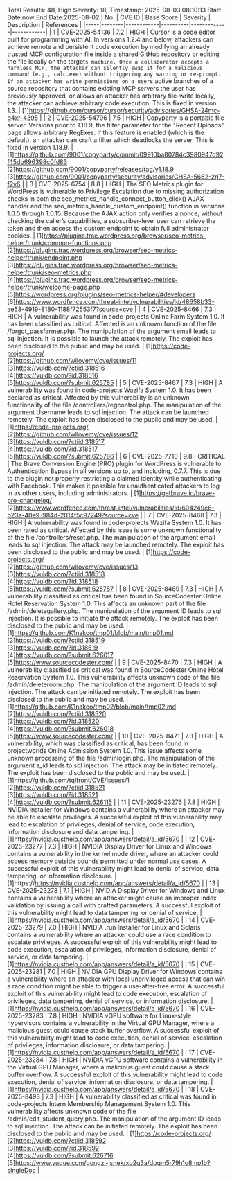 Total Results: 48, High Severity: 18, Timestamp: 2025-08-03 08:10:13
Start Date:now;End Date:2025-08-02
| No. | CVE ID | Base Score | Severity | Description | References |
|-----|--------|------------|----------|-------------|------------|
| 1 | CVE-2025-54136 | 7.2  | HIGH | Cursor is a code editor built for programming with AI. In versions 1.2.4 and below, attackers can achieve remote and persistent code execution by modifying an already trusted MCP configuration file inside a shared GitHub repository or editing the file locally on the target`s machine. Once a collaborator accepts a harmless MCP, the attacker can silently swap it for a malicious command (e.g., calc.exe) without triggering any warning or re-prompt. If an attacker has write permissions on a user`s active branches of a source repository that contains existing MCP servers the user has previously approved, or allows an attacker has arbitrary file-write locally, the attacker can achieve arbitrary code execution. This is fixed in version 1.3. | [1]https://github.com/cursor/cursor/security/advisories/GHSA-24mc-g4xr-4395 |
| 2 | CVE-2025-54796 | 7.5  | HIGH | Copyparty is a portable file server. Versions prior to 1.18.9, the filter parameter for the "Recent Uploads" page allows arbitrary RegExes. If this feature is enabled (which is the default), an attacker can craft a filter which deadlocks the server. This is fixed in version 1.18.9. | [1]https://github.com/9001/copyparty/commit/09910ba80784c3980947d92f45db696398c0fd83<br>[2]https://github.com/9001/copyparty/releases/tag/v1.18.9<br>[3]https://github.com/9001/copyparty/security/advisories/GHSA-5662-2rj7-f2v6 |
| 3 | CVE-2025-6754 | 8.8  | HIGH | The SEO Metrics plugin for WordPress is vulnerable to Privilege Escalation due to missing authorization checks in both the seo_metrics_handle_connect_button_click() AJAX handler and the seo_metrics_handle_custom_endpoint() function in versions 1.0.5 through 1.0.15. Because the AJAX action only verifies a nonce, without checking the caller’s capabilities, a subscriber-level user can retrieve the token and then access the custom endpoint to obtain full administrator cookies. | [1]https://plugins.trac.wordpress.org/browser/seo-metrics-helper/trunk/common-functions.php<br>[2]https://plugins.trac.wordpress.org/browser/seo-metrics-helper/trunk/endpoint.php<br>[3]https://plugins.trac.wordpress.org/browser/seo-metrics-helper/trunk/seo-metrics.php<br>[4]https://plugins.trac.wordpress.org/browser/seo-metrics-helper/trunk/welcome-page.php<br>[5]https://wordpress.org/plugins/seo-metrics-helper/#developers<br>[6]https://www.wordfence.com/threat-intel/vulnerabilities/id/48658b33-ae53-4919-8180-1188f72553f7?source=cve |
| 4 | CVE-2025-8466 | 7.3  | HIGH | A vulnerability was found in code-projects Online Farm System 1.0. It has been classified as critical. Affected is an unknown function of the file /forgot_passfarmer.php. The manipulation of the argument email leads to sql injection. It is possible to launch the attack remotely. The exploit has been disclosed to the public and may be used. | [1]https://code-projects.org/<br>[2]https://github.com/wllovemy/cve/issues/11<br>[3]https://vuldb.com/?ctiid.318516<br>[4]https://vuldb.com/?id.318516<br>[5]https://vuldb.com/?submit.625785 |
| 5 | CVE-2025-8467 | 7.3  | HIGH | A vulnerability was found in code-projects Wazifa System 1.0. It has been declared as critical. Affected by this vulnerability is an unknown functionality of the file /controllers/regcontrol.php. The manipulation of the argument Username leads to sql injection. The attack can be launched remotely. The exploit has been disclosed to the public and may be used. | [1]https://code-projects.org/<br>[2]https://github.com/wllovemy/cve/issues/12<br>[3]https://vuldb.com/?ctiid.318517<br>[4]https://vuldb.com/?id.318517<br>[5]https://vuldb.com/?submit.625786 |
| 6 | CVE-2025-7710 | 9.8  | CRITICAL | The Brave Conversion Engine (PRO) plugin for WordPress is vulnerable to Authentication Bypass in all versions up to, and including, 0.7.7. This is due to the plugin not properly restricting a claimed identity while authenticating with Facebook. This makes it possible for unauthenticated attackers to log in as other users, including administrators. | [1]https://getbrave.io/brave-pro-changelog/<br>[2]https://www.wordfence.com/threat-intel/vulnerabilities/id/604249c6-b23a-40e9-984d-2014f5c97249?source=cve |
| 7 | CVE-2025-8468 | 7.3  | HIGH | A vulnerability was found in code-projects Wazifa System 1.0. It has been rated as critical. Affected by this issue is some unknown functionality of the file /controllers/reset.php. The manipulation of the argument email leads to sql injection. The attack may be launched remotely. The exploit has been disclosed to the public and may be used. | [1]https://code-projects.org/<br>[2]https://github.com/wllovemy/cve/issues/13<br>[3]https://vuldb.com/?ctiid.318518<br>[4]https://vuldb.com/?id.318518<br>[5]https://vuldb.com/?submit.625787 |
| 8 | CVE-2025-8469 | 7.3  | HIGH | A vulnerability classified as critical has been found in SourceCodester Online Hotel Reservation System 1.0. This affects an unknown part of the file /admin/deletegallery.php. The manipulation of the argument ID leads to sql injection. It is possible to initiate the attack remotely. The exploit has been disclosed to the public and may be used. | [1]https://github.com/K1nakoo/tmp01/blob/main/tmp01.md<br>[2]https://vuldb.com/?ctiid.318519<br>[3]https://vuldb.com/?id.318519<br>[4]https://vuldb.com/?submit.626017<br>[5]https://www.sourcecodester.com/ |
| 9 | CVE-2025-8470 | 7.3  | HIGH | A vulnerability classified as critical was found in SourceCodester Online Hotel Reservation System 1.0. This vulnerability affects unknown code of the file /admin/deleteroom.php. The manipulation of the argument ID leads to sql injection. The attack can be initiated remotely. The exploit has been disclosed to the public and may be used. | [1]https://github.com/K1nakoo/tmp02/blob/main/tmp02.md<br>[2]https://vuldb.com/?ctiid.318520<br>[3]https://vuldb.com/?id.318520<br>[4]https://vuldb.com/?submit.626018<br>[5]https://www.sourcecodester.com/ |
| 10 | CVE-2025-8471 | 7.3  | HIGH | A vulnerability, which was classified as critical, has been found in projectworlds Online Admission System 1.0. This issue affects some unknown processing of the file /adminlogin.php. The manipulation of the argument a_id leads to sql injection. The attack may be initiated remotely. The exploit has been disclosed to the public and may be used. | [1]https://github.com/tqlfront/CVE/issues/1<br>[2]https://vuldb.com/?ctiid.318521<br>[3]https://vuldb.com/?id.318521<br>[4]https://vuldb.com/?submit.626115 |
| 11 | CVE-2025-23276 | 7.8  | HIGH | NVIDIA Installer for Windows contains a vulnerability where an attacker may be able to escalate privileges. A successful exploit of this vulnerability may lead to escalation of privileges, denial of service, code execution, information disclosure and data tampering. | [1]https://nvidia.custhelp.com/app/answers/detail/a_id/5670 |
| 12 | CVE-2025-23277 | 7.3  | HIGH | NVIDIA Display Driver for Linux and Windows contains a vulnerability in the kernel mode driver, where an attacker could access memory outside bounds permitted under normal use cases. A successful exploit of this vulnerability might lead to denial of service, data tampering, or information disclosure. | [1]https://https://nvidia.custhelp.com/app/answers/detail/a_id/5670 |
| 13 | CVE-2025-23278 | 7.1  | HIGH | NVIDIA Display Driver for Windows and Linux contains a vulnerability where an attacker might cause an improper index validation by issuing a call with crafted parameters. A successful exploit of this vulnerability might lead to data tampering  or denial of service. | [1]https://nvidia.custhelp.com/app/answers/detail/a_id/5670 |
| 14 | CVE-2025-23279 | 7.0  | HIGH | NVIDIA .run Installer for Linux and Solaris contains a vulnerability where an attacker could use a race condition to escalate privileges. A successful exploit of this vulnerability might lead to code execution, escalation of privileges, information disclosure, denial of service, or data tampering. | [1]https://nvidia.custhelp.com/app/answers/detail/a_id/5670 |
| 15 | CVE-2025-23281 | 7.0  | HIGH | NVIDIA GPU Display Driver for Windows contains a vulnerability where an attacker with local unprivileged access that can win a race condition might be able to trigger a use-after-free error. A successful exploit of this vulnerability might lead to code execution, escalation of privileges, data tampering, denial of service, or information disclosure. | [1]https://nvidia.custhelp.com/app/answers/detail/a_id/5670 |
| 16 | CVE-2025-23283 | 7.8  | HIGH | NVIDIA vGPU software for Linux-style hypervisors contains a vulnerability in the Virtual GPU Manager, where a malicious guest could cause stack buffer overflow. A successful exploit of this vulnerability might lead to code execution, denial of service, escalation of privileges, information disclosure, or data tampering. | [1]https://nvidia.custhelp.com/app/answers/detail/a_id/5670 |
| 17 | CVE-2025-23284 | 7.8  | HIGH | NVIDIA vGPU software contains a vulnerability in the Virtual GPU Manager, where a malicious guest could cause a stack buffer overflow. A successful exploit of this vulnerability might lead to code execution, denial of service, information disclosure, or data tampering. | [1]https://nvidia.custhelp.com/app/answers/detail/a_id/5670 |
| 18 | CVE-2025-8493 | 7.3  | HIGH | A vulnerability classified as critical was found in code-projects Intern Membership Management System 1.0. This vulnerability affects unknown code of the file /admin/edit_student_query.php. The manipulation of the argument ID leads to sql injection. The attack can be initiated remotely. The exploit has been disclosed to the public and may be used. | [1]https://code-projects.org/<br>[2]https://vuldb.com/?ctiid.318592<br>[3]https://vuldb.com/?id.318592<br>[4]https://vuldb.com/?submit.626716<br>[5]https://www.yuque.com/gongzi-jsnek/xb2q3a/dpgm5r79h1o8mp1b?singleDoc |
